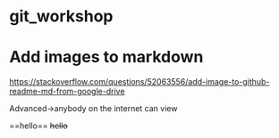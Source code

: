 # git_workshop

# Add images to markdown
https://stackoverflow.com/questions/52063556/add-image-to-github-readme-md-from-google-drive

Advanced->anybody on the internet can view

 ==hello==
 ~~hello~~
 
